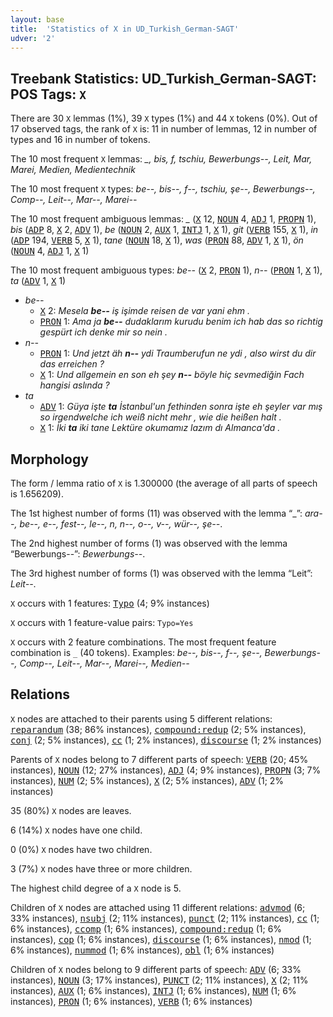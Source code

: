 ```yaml
---
layout: base
title:  'Statistics of X in UD_Turkish_German-SAGT'
udver: '2'
---
```


## Treebank Statistics: UD_Turkish_German-SAGT: POS Tags: `X`

There are 30 `X` lemmas (1%), 39 `X` types (1%) and 44 `X` tokens (0%).
Out of 17 observed tags, the rank of `X` is: 11 in number of lemmas, 12 in number of types and 16 in number of tokens.

The 10 most frequent `X` lemmas: <em>_, bis, f, tschiu, Bewerbungs--, Leit, Mar, Marei, Medien, Medientechnik</em>

The 10 most frequent `X` types:  <em>be--, bis--, f--, tschiu, şe--, Bewerbungs--, Comp--, Leit--, Mar--, Marei--</em>

The 10 most frequent ambiguous lemmas: <em>_</em> (<tt><a href="qtd_sagt-pos-X.html">X</a></tt> 12, <tt><a href="qtd_sagt-pos-NOUN.html">NOUN</a></tt> 4, <tt><a href="qtd_sagt-pos-ADJ.html">ADJ</a></tt> 1, <tt><a href="qtd_sagt-pos-PROPN.html">PROPN</a></tt> 1), <em>bis</em> (<tt><a href="qtd_sagt-pos-ADP.html">ADP</a></tt> 8, <tt><a href="qtd_sagt-pos-X.html">X</a></tt> 2, <tt><a href="qtd_sagt-pos-ADV.html">ADV</a></tt> 1), <em>be</em> (<tt><a href="qtd_sagt-pos-NOUN.html">NOUN</a></tt> 2, <tt><a href="qtd_sagt-pos-AUX.html">AUX</a></tt> 1, <tt><a href="qtd_sagt-pos-INTJ.html">INTJ</a></tt> 1, <tt><a href="qtd_sagt-pos-X.html">X</a></tt> 1), <em>git</em> (<tt><a href="qtd_sagt-pos-VERB.html">VERB</a></tt> 155, <tt><a href="qtd_sagt-pos-X.html">X</a></tt> 1), <em>in</em> (<tt><a href="qtd_sagt-pos-ADP.html">ADP</a></tt> 194, <tt><a href="qtd_sagt-pos-VERB.html">VERB</a></tt> 5, <tt><a href="qtd_sagt-pos-X.html">X</a></tt> 1), <em>tane</em> (<tt><a href="qtd_sagt-pos-NOUN.html">NOUN</a></tt> 18, <tt><a href="qtd_sagt-pos-X.html">X</a></tt> 1), <em>was</em> (<tt><a href="qtd_sagt-pos-PRON.html">PRON</a></tt> 88, <tt><a href="qtd_sagt-pos-ADV.html">ADV</a></tt> 1, <tt><a href="qtd_sagt-pos-X.html">X</a></tt> 1), <em>ön</em> (<tt><a href="qtd_sagt-pos-NOUN.html">NOUN</a></tt> 4, <tt><a href="qtd_sagt-pos-ADJ.html">ADJ</a></tt> 1, <tt><a href="qtd_sagt-pos-X.html">X</a></tt> 1)

The 10 most frequent ambiguous types:  <em>be--</em> (<tt><a href="qtd_sagt-pos-X.html">X</a></tt> 2, <tt><a href="qtd_sagt-pos-PRON.html">PRON</a></tt> 1), <em>n--</em> (<tt><a href="qtd_sagt-pos-PRON.html">PRON</a></tt> 1, <tt><a href="qtd_sagt-pos-X.html">X</a></tt> 1), <em>ta</em> (<tt><a href="qtd_sagt-pos-ADV.html">ADV</a></tt> 1, <tt><a href="qtd_sagt-pos-X.html">X</a></tt> 1)


* <em>be--</em>
  * <tt><a href="qtd_sagt-pos-X.html">X</a></tt> 2: <em>Mesela <b>be--</b> iş işimde reisen de var yani ehm .</em>
  * <tt><a href="qtd_sagt-pos-PRON.html">PRON</a></tt> 1: <em>Ama ja <b>be--</b> dudaklarım kurudu benim ich hab das so richtig gespürt ich denke mir so nein .</em>
* <em>n--</em>
  * <tt><a href="qtd_sagt-pos-PRON.html">PRON</a></tt> 1: <em>Und jetzt äh <b>n--</b> ydi Traumberufun ne ydi , also wirst du dir das erreichen ?</em>
  * <tt><a href="qtd_sagt-pos-X.html">X</a></tt> 1: <em>Und allgemein en son eh şey <b>n--</b> böyle hiç sevmediğin Fach hangisi aslında ?</em>
* <em>ta</em>
  * <tt><a href="qtd_sagt-pos-ADV.html">ADV</a></tt> 1: <em>Güya işte <b>ta</b> İstanbul'un fethinden sonra işte eh şeyler var mış so irgendwelche ich weiß nicht mehr , wie die heißen halt .</em>
  * <tt><a href="qtd_sagt-pos-X.html">X</a></tt> 1: <em>İki <b>ta</b> iki tane Lektüre okumamız lazım dı Almanca'da .</em>

## Morphology

The form / lemma ratio of `X` is 1.300000 (the average of all parts of speech is 1.656209).

The 1st highest number of forms (11) was observed with the lemma “_”: <em>ara--, be--, e--, fest--, le--, n, n--, o--, v--, wür--, şe--</em>.

The 2nd highest number of forms (1) was observed with the lemma “Bewerbungs--”: <em>Bewerbungs--</em>.

The 3rd highest number of forms (1) was observed with the lemma “Leit”: <em>Leit--</em>.

`X` occurs with 1 features: <tt><a href="qtd_sagt-feat-Typo.html">Typo</a></tt> (4; 9% instances)

`X` occurs with 1 feature-value pairs: `Typo=Yes`

`X` occurs with 2 feature combinations.
The most frequent feature combination is `_` (40 tokens).
Examples: <em>be--, bis--, f--, şe--, Bewerbungs--, Comp--, Leit--, Mar--, Marei--, Medien--</em>


## Relations

`X` nodes are attached to their parents using 5 different relations: <tt><a href="qtd_sagt-dep-reparandum.html">reparandum</a></tt> (38; 86% instances), <tt><a href="qtd_sagt-dep-compound-redup.html">compound:redup</a></tt> (2; 5% instances), <tt><a href="qtd_sagt-dep-conj.html">conj</a></tt> (2; 5% instances), <tt><a href="qtd_sagt-dep-cc.html">cc</a></tt> (1; 2% instances), <tt><a href="qtd_sagt-dep-discourse.html">discourse</a></tt> (1; 2% instances)

Parents of `X` nodes belong to 7 different parts of speech: <tt><a href="qtd_sagt-pos-VERB.html">VERB</a></tt> (20; 45% instances), <tt><a href="qtd_sagt-pos-NOUN.html">NOUN</a></tt> (12; 27% instances), <tt><a href="qtd_sagt-pos-ADJ.html">ADJ</a></tt> (4; 9% instances), <tt><a href="qtd_sagt-pos-PROPN.html">PROPN</a></tt> (3; 7% instances), <tt><a href="qtd_sagt-pos-NUM.html">NUM</a></tt> (2; 5% instances), <tt><a href="qtd_sagt-pos-X.html">X</a></tt> (2; 5% instances), <tt><a href="qtd_sagt-pos-ADV.html">ADV</a></tt> (1; 2% instances)

35 (80%) `X` nodes are leaves.

6 (14%) `X` nodes have one child.

0 (0%) `X` nodes have two children.

3 (7%) `X` nodes have three or more children.

The highest child degree of a `X` node is 5.

Children of `X` nodes are attached using 11 different relations: <tt><a href="qtd_sagt-dep-advmod.html">advmod</a></tt> (6; 33% instances), <tt><a href="qtd_sagt-dep-nsubj.html">nsubj</a></tt> (2; 11% instances), <tt><a href="qtd_sagt-dep-punct.html">punct</a></tt> (2; 11% instances), <tt><a href="qtd_sagt-dep-cc.html">cc</a></tt> (1; 6% instances), <tt><a href="qtd_sagt-dep-ccomp.html">ccomp</a></tt> (1; 6% instances), <tt><a href="qtd_sagt-dep-compound-redup.html">compound:redup</a></tt> (1; 6% instances), <tt><a href="qtd_sagt-dep-cop.html">cop</a></tt> (1; 6% instances), <tt><a href="qtd_sagt-dep-discourse.html">discourse</a></tt> (1; 6% instances), <tt><a href="qtd_sagt-dep-nmod.html">nmod</a></tt> (1; 6% instances), <tt><a href="qtd_sagt-dep-nummod.html">nummod</a></tt> (1; 6% instances), <tt><a href="qtd_sagt-dep-obl.html">obl</a></tt> (1; 6% instances)

Children of `X` nodes belong to 9 different parts of speech: <tt><a href="qtd_sagt-pos-ADV.html">ADV</a></tt> (6; 33% instances), <tt><a href="qtd_sagt-pos-NOUN.html">NOUN</a></tt> (3; 17% instances), <tt><a href="qtd_sagt-pos-PUNCT.html">PUNCT</a></tt> (2; 11% instances), <tt><a href="qtd_sagt-pos-X.html">X</a></tt> (2; 11% instances), <tt><a href="qtd_sagt-pos-AUX.html">AUX</a></tt> (1; 6% instances), <tt><a href="qtd_sagt-pos-INTJ.html">INTJ</a></tt> (1; 6% instances), <tt><a href="qtd_sagt-pos-NUM.html">NUM</a></tt> (1; 6% instances), <tt><a href="qtd_sagt-pos-PRON.html">PRON</a></tt> (1; 6% instances), <tt><a href="qtd_sagt-pos-VERB.html">VERB</a></tt> (1; 6% instances)

